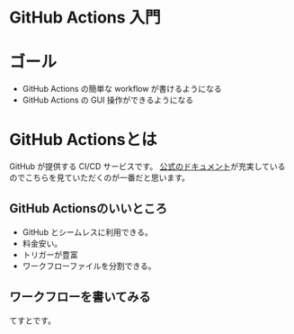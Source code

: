 # GitHub Actions 入門

# ゴール
- GitHub Actions の簡単な workflow が書けるようになる
- GitHub Actions の GUI 操作ができるようになる

# GitHub Actionsとは
GitHub が提供する CI/CD サービスです。
[公式のドキュメント](https://docs.github.com/ja/free-pro-team@latest/actions)が充実しているのでこちらを見ていただくのが一番だと思います。

## GitHub Actionsのいいところ
- GitHub とシームレスに利用できる。
- 料金安い。
- トリガーが豊富
- ワークフローファイルを分割できる。

## ワークフローを書いてみる
てすとです。
